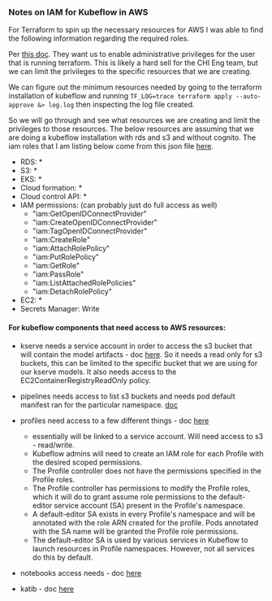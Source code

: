 ### Notes on IAM for Kubeflow in AWS
For Terraform to spin up the necessary resources for AWS  I was able to find the following information regarding the required roles.

Per [this doc](https://awslabs.github.io/kubeflow-manifests/docs/deployment/prerequisites/#configure-aws-credentials-and-region-for-deployment). They want us to enable administrative privileges for the user that is running terraform. This is likely a hard sell for the CHI Eng team, but we can limit the privileges to the specific resources that we are creating. 

We can figure out the minimum resources needed by going to the terraform installation of kubeflow and running `TF_LOG=trace terraform apply --auto-approve &> log.log` then inspecting the log file created. 

So we will go through and see what resources we are creating and limit the privileges to those resources. The below resources are assuming that we are doing a kubeflow installation with rds and s3 and without cognito. The iam roles that I am listing below come from this json file [here](https://github.com/awslabs/kubeflow-manifests/blob/0d3af25d3ce226afbb0c677bf11e558320a7151d/tests/e2e/utils/rds-s3/auto-setup-iam-policy.json). 
- RDS: *
- S3: *
- EKS: * 
- Cloud formation: *
- Cloud control API: *
- IAM permissions: (can probably just do full access as well)
    + "iam:GetOpenIDConnectProvider"
    + "iam:CreateOpenIDConnectProvider"
    + "iam:TagOpenIDConnectProvider"
    + "iam:CreateRole"
    + "iam:AttachRolePolicy"
    + "iam:PutRolePolicy"
    + "iam:GetRole"
    + "iam:PassRole"
    + "iam:ListAttachedRolePolicies"
    + "iam:DetachRolePolicy"
- EC2: *
- Secrets Manager: Write

#### For kubeflow components that need access to AWS resources:
- kserve needs a service account in order to access the s3 bucket that will contain the model artifacts - doc [here](https://github.com/awslabs/kubeflow-manifests/blob/8e2ffc5958da6fd6e17790236c484938c20e318b/website/content/en/docs/component-guides/kserve/access-aws-services-from-kserve.md). So it needs a read only for s3 buckets, this can be limited to the specific bucket that we are using for our kserve models. It also needs access to the EC2ContainerRegistryReadOnly policy. 

- pipelines needs access to list s3 buckets and needs pod default manifest ran for the particular namespace. [doc](https://github.com/awslabs/kubeflow-manifests/blob/8e2ffc5958da6fd6e17790236c484938c20e318b/website/content/en/docs/component-guides/pipelines.md)


- profiles need access to a few different things - doc [here](https://github.com/awslabs/kubeflow-manifests/blob/4fb88f32e28bfce2e8395b2097f6360034e69a3d/website/content/en/docs/component-guides/profiles.md)
    + essentially will be linked to a service account. Will need access to s3 - read/write.
    +  Kubeflow admins will need to create an IAM role for each Profile with the desired scoped permissions.
    + The Profile controller does not have the permissions specified in the Profile roles.
    + The Profile controller has permissions to modify the Profile roles, which it will do to grant assume role permissions to the default-editor service account (SA) present in the Profile's namespace.
    + A default-editor SA exists in every Profile's namespace and will be annotated with the role ARN created for the profile. Pods annotated with the SA name will be granted the Profile role permissions.
    + The default-editor SA is used by various services in Kubeflow to launch resources in Profile namespaces. However, not all services do this by default.


- notebooks access needs - doc [here](https://github.com/awslabs/kubeflow-manifests/blob/4fb88f32e28bfce2e8395b2097f6360034e69a3d/website/content/en/docs/component-guides/notebooks.md)

- katib - doc [here](https://github.com/awslabs/kubeflow-manifests/blob/4fb88f32e28bfce2e8395b2097f6360034e69a3d/website/content/en/docs/component-guides/katib.md)